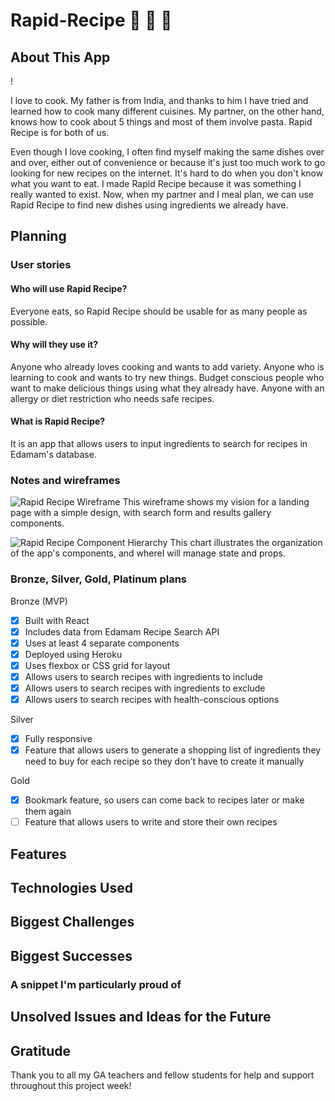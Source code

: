 # Rapid-Recipe :stew: :curry: :spaghetti:

## About This App

! [ ]()

I love to cook. My father is from India, and thanks to him I have tried and learned how to cook many different cuisines. My partner, on the other hand, knows how to cook about 5 things and most of them involve pasta. Rapid Recipe is for both of us.

Even though I love cooking, I often find myself making the same dishes over and over, either out of convenience or because it's just too much work to go looking for new recipes on the internet. It's hard to do when you don't know what you want to eat. I made Rapid Recipe because it was something I really wanted to exist. Now, when my partner and I meal plan, we can use Rapid Recipe to find new dishes using ingredients we already have.

## Planning

### User stories

#### Who will use Rapid Recipe?

Everyone eats, so Rapid Recipe should be usable for as many people as possible.

#### Why will they use it?

Anyone who already loves cooking and wants to add variety. Anyone who is learning to cook and wants to try new things. Budget conscious people who want to make delicious things using what they already have. Anyone with an allergy or diet restriction who needs safe recipes.

#### What is Rapid Recipe?

It is an app that allows users to input ingredients to search for recipes in Edamam's database.

### Notes and wireframes

![Rapid Recipe Wireframe](https://i.imgur.com/kUEgIuk.jpg)
This wireframe shows my vision for a landing page with a simple design, with search form and results gallery components.

![Rapid Recipe Component Hierarchy](https://i.imgur.com/KFUwW9e.jpg)
This chart illustrates the organization of the app's components, and whereI will manage state and props.

### Bronze, Silver, Gold, Platinum plans

Bronze (MVP)

- [x] Built with React
- [x] Includes data from Edamam Recipe Search API
- [x] Uses at least 4 separate components
- [x] Deployed using Heroku
- [x] Uses flexbox or CSS grid for layout
- [x] Allows users to search recipes with ingredients to include
- [x] Allows users to search recipes with ingredients to exclude
- [x] Allows users to search recipes with health-conscious options

Silver

- [x] Fully responsive
- [x] Feature that allows users to generate a shopping list of ingredients they need to buy for each recipe so they don’t have to create it manually

Gold

- [x] Bookmark feature, so users can come back to recipes later or make them again
- [ ] Feature that allows users to write and store their own recipes

## Features

## Technologies Used

## Biggest Challenges

## Biggest Successes

### A snippet I'm particularly proud of

## Unsolved Issues and Ideas for the Future

## Gratitude

Thank you to all my GA teachers and fellow students for help and support throughout this project week!
